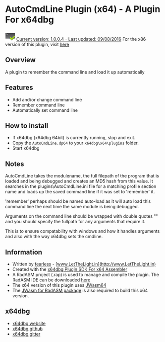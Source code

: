 # AutoCmdLine Plugin (x64) - A Plugin For x64dbg

![](https://github.com/mrfearless/AutoCmdLine-Plugin-x64/blob/master/images/AutoCmdLine.png) [Current version: 1.0.0.4 - Last updated: 09/08/2016](https://github.com/mrfearless/AutoCmdLine-Plugin-x64/releases/latest) For the x86 version of this plugin, visit [here](https://github.com/mrfearless/AutoCmdLine-Plugin-x86)

## Overview

A plugin to remember the command line and load it up automatically

## Features

* Add and/or change command line
* Remember command line
* Automatically set command line  

## How to install

* If x64dbg (x64dbg 64bit) is currently running, stop and exit.
* Copy the `AutoCmdLine.dp64` to your `x64dbg\x64\plugins` folder.
* Start x64dbg

## Notes

AutoCmdLine takes the modulename, the full filepath of the program that is loaded and being debugged and creates an MD5 hash from this value.
It searches in the plugins\AutoCmdLine.ini file for a matching profile section name and loads up the saved command line if it was set to 'remember' it.

'remember' perhaps should be named auto-load as it will auto load this command line the next time the same module is being debugged.

Arguments on the command line should be wrapped with double quotes "" and you should specify the fullpath for any arguments that require it.

This is to ensure compatability with windows and how it handles arguments and also with the way x64dbg sets the cmdline. 

## Information

* Written by [fearless](https://github.com/mrfearless)  - [www.LetTheLight.in](http://www.LetTheLight.in)
* Created with the [x64dbg Plugin SDK For x64 Assembler](https://github.com/mrfearless/x64dbg-Plugin-SDK-For-x64-Assembler)
* A RadASM project (.rap) is used to manage and compile the plugin. The RadASM IDE can be downloaded [here](http://www.softpedia.com/get/Programming/File-Editors/RadASM.shtml)
* The x64 version of this plugin uses [JWasm64](http://masm32.com/board/index.php?topic=3795.0)
* The [JWasm for RadASM package](http://masm32.com/board/index.php?topic=4162.0) is also required to build this x64 version.

## x64dbg
* [x64dbg website](http://x64dbg.com)
* [x64dbg github](https://github.com/x64dbg/x64dbg)
* [x64dbg gitter](https://gitter.im/x64dbg/x64dbg)
